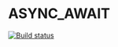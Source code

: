 # ASYNC_AWAIT

[![Build status](https://ci.appveyor.com/api/projects/status/v0bsmiql4ehyd4gp?svg=true)](https://ci.appveyor.com/project/BogdashkinAS/ajs-homeworks-async-await)

